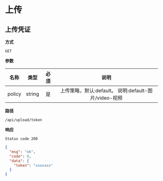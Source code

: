 # 上传

## 上传凭证

**方式**

`GET`

**参数**

|  名称  |  类型  | 必须 |                         说明                          |
| :----: | :----: | :--: | :---------------------------------------------------: |
| policy | string |  是  | 上传策略，默认:default。 说明:default-图片/video-视频 |

**路径**

`/api/upload/token`

**响应**

`Status code 200`

```json
{
  "msg": "ok",
  "code": 0,
  "data": {
    "token": "xxxxxxx"
  }
}
```
